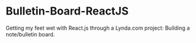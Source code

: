 # Bulletin-Board-ReactJS
Getting my feet wet with React.js through a Lynda.com project: Building a note/bulletin board.
